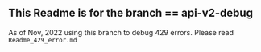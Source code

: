## This Readme is for the branch == api-v2-debug
As of Nov, 2022 using this branch to debug 429 errors. Please read `Readme_429_error.md`

<!--
# vim: ai et ts=4 sw=4 sts=4 nu
-->
